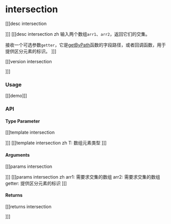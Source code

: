 # intersection
      
[[[desc intersection
  
]]]
[[[desc intersection zh
  输入两个数组`arr1`、`arr2`，返回它们的交集。
  
  接收一个可选参数`getter`，它是[getByPath](../object/getByPath)函数的字段路径，或者回调函数，用于提供区分元素的标识。
]]]

[[[version intersection
  
]]]


### Usage

[[[demo]]]


### API

#### Type Parameter

[[[template intersection

]]]
[[[template intersection zh
  T: 数组元素类型
]]]

#### Arguments

[[[params intersection

]]]
[[[params intersection zh
  arr1: 需要求交集的数组
  arr2: 需要求交集的数组
  getter: 提供区分元素的标识
]]]

#### Returns

[[[returns intersection

]]]